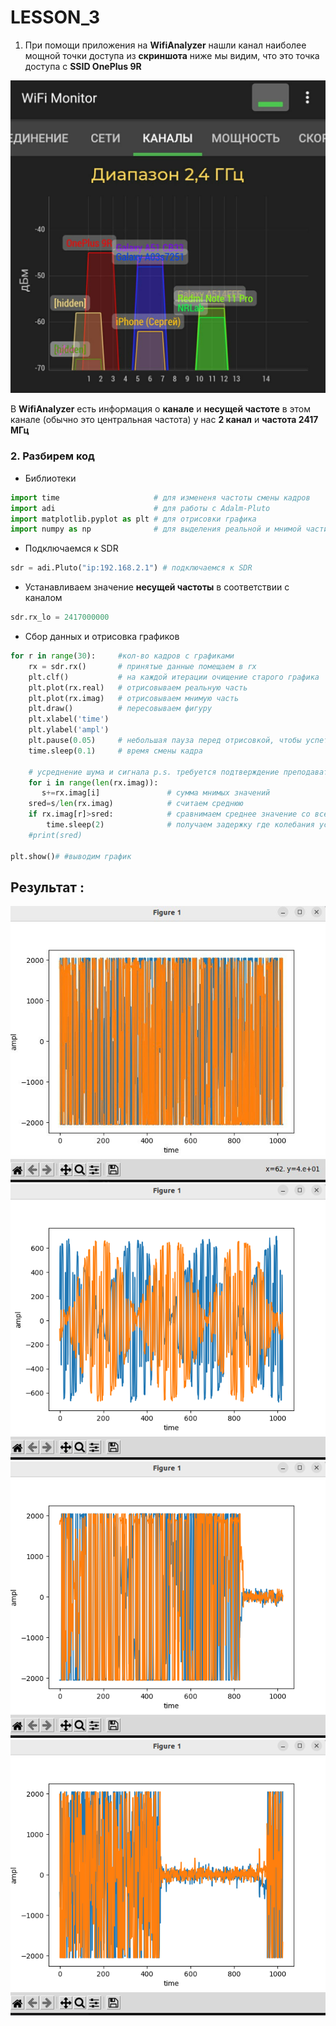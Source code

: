 # LESSON_3


1. При помощи приложения на **WifiAnalyzer** нашли канал наиболее мощной точки доступа из __скриншота__ ниже мы видим, что это точка доступа с **SSID OnePlus 9R**

![](https://github.com/Ivan-PIA/Adalm-Pluto-SDR/blob/main/lesson3/photo/photo_2023-09-27_22-36-51.jpg)

В **WifiAnalyzer** есть информация о __канале__ и __несущей частоте__ в этом канале (обычно это центральная частота) у нас __2 канал__ и __частота 2417 МГц__

### 2. Разбирем код

- Библиотеки

```py
import time                     # для измененя частоты смены кадров 
import adi                      # для работы с Adalm-Pluto
import matplotlib.pyplot as plt # для отрисовки графика
import numpy as np              # для выделения реальной и мнимой части
```

- Подключаемся к SDR

```py
sdr = adi.Pluto("ip:192.168.2.1") # подключаемся к SDR
```

- Устанавливаем значение __несущей частоты__ в соответствии с каналом

```py
sdr.rx_lo = 2417000000
```

- Сбор данных и отрисовка графиков

```py
for r in range(30):     #кол-во кадров с графиками
    rx = sdr.rx()       # принятые данные помещаем в rx
    plt.clf()           # на каждой итерации очищение старого графика
    plt.plot(rx.real)   # отрисовываем реальную часть
    plt.plot(rx.imag)   # отрисовываем мнимую часть
    plt.draw()          # пересовываем фигуру
    plt.xlabel('time')
    plt.ylabel('ampl')
    plt.pause(0.05)     # небольшая пауза перед отрисовкой, чтобы успеть обработать данные
    time.sleep(0.1)     # время смены кадра 
    
    # усреднение шума и сигнала p.s. требуется подтверждение преподавателя легально ли?
    for i in range(len(rx.imag)):  
       s+=rx.imag[i]               # сумма мнимых значений
    sred=s/len(rx.imag)            # считаем среднюю 
    if rx.imag[r]>sred:            # сравнимаем среднее значение со всеми мнимыми элементами  
        time.sleep(2)              # получаем задержку где колебания усреднены и не выше средней
    #print(sred)

plt.show()# #выводим график
```

## Результат :

![](https://github.com/Ivan-PIA/Adalm-Pluto-SDR/blob/main/lesson3/photo/photo_2023-09-27_22-33-06.jpg) 
![](https://github.com/Ivan-PIA/Adalm-Pluto-SDR/blob/main/lesson3/photo/%D0%A1%D0%BD%D0%B8%D0%BC%D0%BE%D0%BA%20%D1%8D%D0%BA%D1%80%D0%B0%D0%BD%D0%B0%20%D0%BE%D1%82%202023-09-27%2018-11-59.png)
![](https://github.com/Ivan-PIA/Adalm-Pluto-SDR/blob/main/lesson3/photo/%D0%A1%D0%BD%D0%B8%D0%BC%D0%BE%D0%BA%20%D1%8D%D0%BA%D1%80%D0%B0%D0%BD%D0%B0%20%D0%BE%D1%82%202023-09-27%2018-12-07.png) 
![](https://github.com/Ivan-PIA/Adalm-Pluto-SDR/blob/main/lesson3/photo/%D0%A1%D0%BD%D0%B8%D0%BC%D0%BE%D0%BA%20%D1%8D%D0%BA%D1%80%D0%B0%D0%BD%D0%B0%20%D0%BE%D1%82%202023-09-27%2018-12-26.png)

